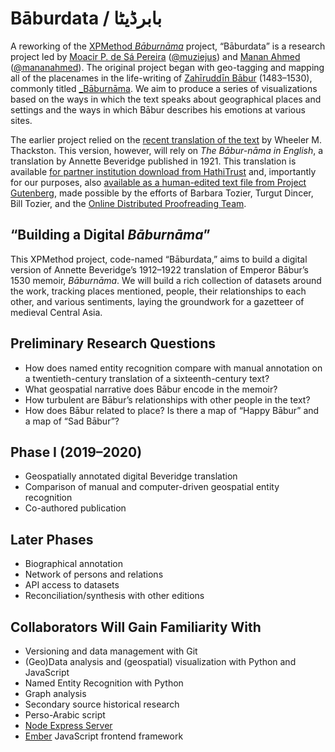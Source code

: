 # Bāburdata / بابرڈیٹا

A reworking of the [XPMethod
_Bāburnāma_](http://github.com/xpmethod/baburnama) project, “Bāburdata” is a
research project led by [Moacir P. de Sá Pereira](http://moacir.com)
([@muziejus](http://github.com/muziejus)) and [Manan
Ahmed](https://history.columbia.edu/faculty/manan-ahmed/)
([@mananahmed](http://github.com/mananahmed)). The original project began
with geo-tagging and mapping all of the placenames in the life-writing of
[Zahīruddīn Bābur](https://en.wikipedia.org/wiki/Babur) (1483–1530), commonly titled
[_Bāburnāma](http://en.wikipedia.org/wiki/Baburnama). We aim to produce a series
of visualizations based on the ways in which the text speaks about
geographical places and settings and the ways in which Bābur describes his
emotions at various sites.

The earlier project relied on the [recent translation of the
text](https://www.worldcat.org/title/baburnama-memoirs-of-babur-prince-and-emperor/oclc/1015528859&referer=brief_results)
by Wheeler M. Thackston. This version, however, will rely on _The Bābur-nāma
in English_, a translation by Annette Beveridge published in 1921. This
translation is available [for partner institution download from
HathiTrust](https://catalog.hathitrust.org/Record/011261317) and, importantly
for our purposes, also [available as a human-edited text file from Project
Gutenberg](https://www.gutenberg.org/ebooks/44608), made possible by the
efforts of Barbara Tozier, Turgut Dincer, Bill Tozier, and the [Online
Distributed Proofreading Team](http://www.pgdp.net). 

## “Building a Digital _Bāburnāma_”

This XPMethod project, code-named “Bāburdata,” aims to build a digital
version of Annette Beveridge’s 1912–1922 translation of Emperor Bābur’s 1530
memoir, _Bāburnāma_. We will build a rich collection of datasets around the
work, tracking places mentioned, people, their relationships to each other,
and various sentiments, laying the groundwork for a gazetteer of medieval
Central Asia.

## Preliminary Research Questions

* How does named entity recognition compare with manual annotation on a twentieth-century translation of a sixteenth-century text?
* What geospatial narrative does Bābur encode in the memoir?
* How turbulent are Bābur’s relationships with other people in the text?
* How does Bābur related to place? Is there a map of “Happy Bābur” and a map
of “Sad Bābur”?

## Phase I (2019–2020)

* Geospatially annotated digital Beveridge translation
* Comparison of manual and computer-driven geospatial entity recognition
* Co-authored publication

## Later Phases

* Biographical annotation
* Network of persons and relations
* API access to datasets
* Reconciliation/synthesis with other editions

## Collaborators Will Gain Familiarity With

* Versioning and data management with Git
* (Geo)Data analysis and (geospatial) visualization with Python and JavaScript
* Named Entity Recognition with Python 
* Graph analysis
* Secondary source historical research
* Perso-Arabic script
* [Node Express Server](https://expressjs.com/)
* [Ember](https://emberjs.com) JavaScript frontend framework

